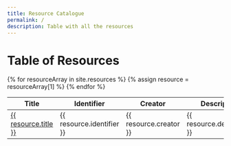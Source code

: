 ```yaml
---
title: Resource Catalogue
permalink: /
description: Table with all the resources
---
```


# Table of Resources

<table class="table table-border" id="resource-table" width="100%" cellspacing="0">
  <thead>
    <tr>
      <th>Title</th>
      <th>Identifier</th>    
      <th>Creator</th>
      <th>Description</th>
      <th>Ext. Link</th>    
    </tr>
  </thead>
  <tbody>
  {% for resourceArray in site.resources %}
  {% assign resource = resourceArray[1] %}
    <tr>
      <td>
        <a href="{{ resourceArray[0] }}">{{ resource.title }}</a>
      </td>
      <td>{{ resource.identifier }}</td>
      <td>{{ resource.creator }}</td>
      <td>{{ resource.description }}</td>
        <td>
          {% if resource.landingPage %}
            <a href="{{ resource.landingPage }}">Visit <i class="fa fa-external-link" aria-hidden="true"></i></a>
          {% endif %}
        </td>
    </tr>
  {% endfor %}
  </tbody>
</table>

<script>
$('#resource-table').DataTable({
  "pageLength": 100,
  "dom": 'Bfrtip',
  "buttons": [
        'copy', 'csv', 'excel', 'pdf', 'print'
   ],
   "ordering": true,
   "searching": true
});
</script>
